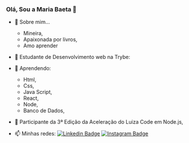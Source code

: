 ### Olá, Sou a Maria Baeta 👋

- 💬 Sobre mim...
  - Mineira,
  - Apaixonada por livros,
  - Amo aprender
- 🌱 Estudante de Desenvolvimento web na Trybe:
- 🌱 Aprendendo: 
  - Html,
  - Css,
  - Java Script,
  - React,
  - Node,
  - Banco de Dados,
- 🌱 Participante da 3ª Edição da Aceleração do Luiza Code em Node.js,

- 📫 Minhas redes: 
[![Linkedin Badge](https://img.shields.io/badge/LinkedIn-0077B5?style=for-the-badge&logo=linkedin&logoColor=white)](https://www.linkedin.com/in/maria-baeta/)
[![Instagram Badge](https://img.shields.io/badge/Instagram-E4405F?style=for-the-badge&logo=instagram&logoColor=white)](https://www.instagram.com/mariab_aeta/)

